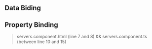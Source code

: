 ## Data Biding ##
## Property Binding ##
> servers.component.html (line 7 and 8) && servers.component.ts (between line 10 and 15)